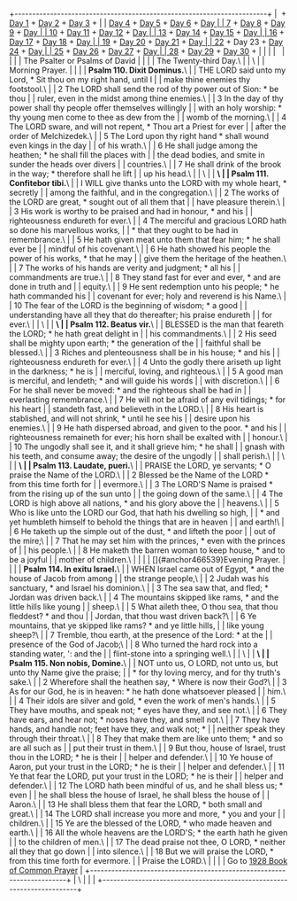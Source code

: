 +-----------------------------------------------------------------------+
|  + [Day 1](Day1.html) + [Day 2](Day2.html) + [Day 3](Day3.html) +     |
| [Day 4](Day4.html) + [Day 5](Day5.html) + [Day 6](Day6.html) + [Day   |
| 7](Day7.html) + [Day 8](Day8.html) + [Day 9](Day9.html) + [Day        |
| 10](Day10.html) + [Day 11](Day11.html) + [Day 12](Day12.html) + [Day  |
| 13](Day13.html) + [Day 14](Day14.html) + [Day 15](Day15.html) + [Day  |
| 16](Day16.html) + [Day 17](Day17.html) + [Day 18](Day18.html) + [Day  |
| 19](Day19.html) + [Day 20](Day20.html) + [Day 21](Day21.html) + [Day  |
| 22](Day22.html) + Day 23 + [Day 24](Day24.html) + [Day                |
| 25](Day25.html) + [Day 26](Day26.html) + [Day 27](Day27.html) + [Day  |
| 28](Day28.html) + [Day 29](Day29.html) + [Day 30](Day30.html) +       |
|                                                                       |
|                                                                       |
|                                                                       |
| The Psalter or Psalms of David                                        |
|                                                                       |
| The Twenty-third Day.\                                                |
| \                                                                     |
| Morning Prayer.                                                       |
|                                                                       |
| **Psalm 110. Dixit Dominus.**\                                        |
| THE LORD said unto my Lord, \* Sit thou on my right hand, until I     |
| make thine enemies thy footstool.\                                    |
| 2 The LORD shall send the rod of thy power out of Sion: \* be thou    |
| ruler, even in the midst among thine enemies.\                        |
| 3 In the day of thy power shall thy people offer themselves willingly |
| with an holy worship: \* thy young men come to thee as dew from the   |
| womb of the morning.\                                                 |
| 4 The LORD sware, and will not repent, \* Thou art a Priest for ever  |
| after the order of Melchizedek.\                                      |
| 5 The Lord upon thy right hand \* shall wound even kings in the day   |
| of his wrath.\                                                        |
| 6 He shall judge among the heathen; \* he shall fill the places with  |
| the dead bodies, and smite in sunder the heads over divers            |
| countries.\                                                           |
| 7 He shall drink of the brook in the way; \* therefore shall he lift  |
| up his head.\                                                         |
| \                                                                     |
| **\                                                                   |
| Psalm 111. Confitebor tibi.**\                                        |
| I WILL give thanks unto the LORD with my whole heart, \* secretly     |
| among the faithful, and in the congregation.\                         |
| 2 The works of the LORD are great, \* sought out of all them that     |
| have pleasure therein.\                                               |
| 3 His work is worthy to be praised and had in honour, \* and his      |
| righteousness endureth for ever.\                                     |
| 4 The merciful and gracious LORD hath so done his marvellous works,   |
| \* that they ought to be had in remembrance.\                         |
| 5 He hath given meat unto them that fear him; \* he shall ever be     |
| mindful of his covenant.\                                             |
| 6 He hath showed his people the power of his works, \* that he may    |
| give them the heritage of the heathen.\                               |
| 7 The works of his hands are verity and judgment; \* all his          |
| commandments are true.\                                               |
| 8 They stand fast for ever and ever, \* and are done in truth and     |
| equity.\                                                              |
| 9 He sent redemption unto his people; \* he hath commanded his        |
| covenant for ever; holy and reverend is his Name.\                    |
| 10 The fear of the LORD is the beginning of wisdom; \* a good         |
| understanding have all they that do thereafter; his praise endureth   |
| for ever.\                                                            |
| \                                                                     |
| **\                                                                   |
| Psalm 112. Beatus vir.**\                                             |
| BLESSED is the man that feareth the LORD; \* he hath great delight in |
| his commandments.\                                                    |
| 2 His seed shall be mighty upon earth; \* the generation of the       |
| faithful shall be blessed.\                                           |
| 3 Riches and plenteousness shall be in his house; \* and his          |
| righteousness endureth for ever.\                                     |
| 4 Unto the godly there ariseth up light in the darkness; \* he is     |
| merciful, loving, and righteous.\                                     |
| 5 A good man is merciful, and lendeth; \* and will guide his words    |
| with discretion.\                                                     |
| 6 For he shall never be moved: \* and the righteous shall be had in   |
| everlasting remembrance.\                                             |
| 7 He will not be afraid of any evil tidings; \* for his heart         |
| standeth fast, and believeth in the LORD.\                            |
| 8 His heart is stablished, and will not shrink, \* until he see his   |
| desire upon his enemies.\                                             |
| 9 He hath dispersed abroad, and given to the poor. \* and his         |
| righteousness remaineth for ever; his horn shall be exalted with      |
| honour.\                                                              |
| 10 The ungodly shall see it, and it shall grieve him; \* he shall     |
| gnash with his teeth, and consume away; the desire of the ungodly     |
| shall perish.\                                                        |
| \                                                                     |
| **\                                                                   |
| Psalm 113. Laudate, pueri.**\                                         |
| PRAISE the LORD, ye servants; \* O praise the Name of the LORD.\      |
| 2 Blessed be the Name of the LORD \* from this time forth for         |
| evermore.\                                                            |
| 3 The LORD\'S Name is praised \* from the rising up of the sun unto   |
| the going down of the same.\                                          |
| 4 The LORD is high above all nations, \* and his glory above the      |
| heavens.\                                                             |
| 5 Who is like unto the LORD our God, that hath his dwelling so high,  |
| \* and yet humbleth himself to behold the things that are in heaven   |
| and earth!\                                                           |
| 6 He taketh up the simple out of the dust, \* and lifteth the poor    |
| out of the mire;\                                                     |
| 7 That he may set him with the princes, \* even with the princes of   |
| his people.\                                                          |
| 8 He maketh the barren woman to keep house, \* and to be a joyful     |
| mother of children.\                                                  |
|                                                                       |
| []{#anchor466539}Evening Prayer.                                      |
|                                                                       |
| **Psalm 114. In exitu Israel.**\                                      |
| WHEN Israel came out of Egypt, \* and the house of Jacob from among   |
| the strange people,\                                                  |
| 2 Judah was his sanctuary, \* and Israel his dominion.\               |
| 3 The sea saw that, and fled; \* Jordan was driven back.\             |
| 4 The mountains skipped like rams, \* and the little hills like young |
| sheep.\                                                               |
| 5 What aileth thee, O thou sea, that thou fleddest? \* and thou       |
| Jordan, that thou wast driven back?\                                  |
| 6 Ye mountains, that ye skipped like rams? \* and ye little hills,    |
| like young sheep?\                                                    |
| 7 Tremble, thou earth, at the presence of the Lord: \* at the         |
| presence of the God of Jacob;\                                        |
| 8 Who turned the hard rock into a standing water, \': and the         |
| flint-stone into a springing well.\                                   |
| \                                                                     |
| **\                                                                   |
| Psalm 115. Non nobis, Domine.**\                                      |
| NOT unto us, O LORD, not unto us, but unto thy Name give the praise;  |
| \* for thy loving mercy, and for thy truth\'s sake.\                  |
| 2 Wherefore shall the heathen say, \* Where is now their God?\        |
| 3 As for our God, he is in heaven: \* he hath done whatsoever pleased |
| him.\                                                                 |
| 4 Their idols are silver and gold, \* even the work of men\'s hands.\ |
| 5 They have mouths, and speak not; \* eyes have they, and see not.\   |
| 6 They have ears, and hear not; \* noses have they, and smell not.\   |
| 7 They have hands, and handle not; feet have they, and walk not; \*   |
| neither speak they through their throat.\                             |
| 8 They that make them are like unto them; \* and so are all such as   |
| put their trust in them.\                                             |
| 9 But thou, house of Israel, trust thou in the LORD; \* he is their   |
| helper and defender.\                                                 |
| 10 Ye house of Aaron, put your trust in the LORD; \* he is their      |
| helper and defender.\                                                 |
| 11 Ye that fear the LORD, put your trust in the LORD; \* he is their  |
| helper and defender.\                                                 |
| 12 The LORD hath been mindful of us, and he shall bless us; \* even   |
| he shall bless the house of Israel, he shall bless the house of       |
| Aaron.\                                                               |
| 13 He shall bless them that fear the LORD, \* both small and great.\  |
| 14 The LORD shall increase you more and more, \* you and your         |
| children.\                                                            |
| 15 Ye are the blessed of the LORD, \* who made heaven and earth.\     |
| 16 All the whole heavens are the LORD\'S; \* the earth hath he given  |
| to the children of men.\                                              |
| 17 The dead praise not thee, O LORD, \* neither all they that go down |
| into silence.\                                                        |
| 18 But we will praise the LORD, \* from this time forth for evermore. |
| Praise the LORD.\                                                     |
|                                                                       |
| Go to [1928 Book of Common Prayer](../index.html)                     |
+-----------------------------------------------------------------------+
| \                                                                     |
| [](http://www.episcopalnet.org/DBS/DOR.html)                          |
+-----------------------------------------------------------------------+
